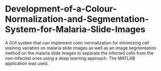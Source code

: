 # Development-of-a-Colour-Normalization-and-Segmentation-System-for-Malaria-Slide-Images
A GUI system that can implement color normalization for minimizing cell staining variation on malaria slide images as well as an image segmentation method on the malaria slide images to separate the infected cells from the non-infected ones using a deep learning approach. The MATLAB application was used.
